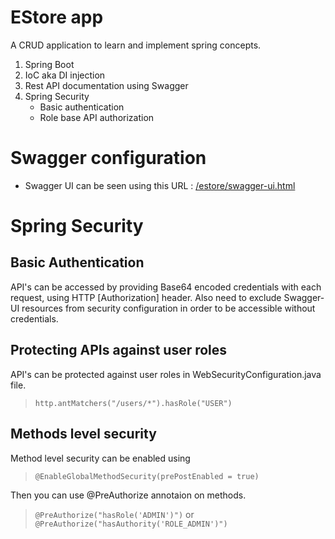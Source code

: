 EStore app
====
A CRUD application to learn and implement spring concepts.

1. Spring Boot
2. IoC aka DI injection
3. Rest API documentation using Swagger
4. Spring Security  
	* Basic authentication  
	* Role base API authorization   


# Swagger configuration

- Swagger UI can be seen using this URL : [/estore/swagger-ui.html](http://localhost:8181/estore/swagger-ui.html)

# Spring Security

## Basic Authentication
API's can be accessed by providing Base64 encoded credentials with each request, using HTTP [Authorization] header.
Also need to exclude Swagger-UI resources from security configuration in order to be accessible without credentials.

## Protecting APIs against user roles
API's can be protected against user roles in WebSecurityConfiguration.java file.

> `http.antMatchers("/users/*").hasRole("USER")`

## Methods level security
Method level security can be enabled using
> `@EnableGlobalMethodSecurity(prePostEnabled = true)`  

Then you can use @PreAuthorize annotaion on methods.  
> `@PreAuthorize("hasRole('ADMIN')")` or `@PreAuthorize("hasAuthority('ROLE_ADMIN')")`
